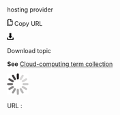 # 

hosting provider

![Copy URL](media/hosting-provider/Copy.png)
Copy URL

![Download](media/hosting-provider/Download.png)

Download topic

**See** [Cloud-computing term collection](https://worldready.cloudapp.net/Styleguide/Read?id=2700&topicid=28841)

![In progress](media/hosting-provider/activity-large.gif)

URL :
